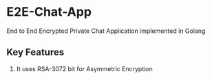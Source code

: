 # E2E-Chat-App
End to End Encrypted Private Chat Application implemented in Golang

## Key Features
1. It uses RSA-3072 bit for Asymmetric Encryption